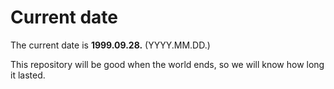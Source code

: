 # Current date

The current date is **1999.09.28.** (YYYY.MM.DD.)

This repository will be good when the world ends, so we will know how long it lasted.